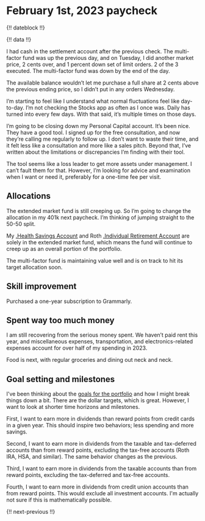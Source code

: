 # February 1st, 2023 paycheck

{!! dateblock !!}

{!! data !!}

I had cash in the settlement account after the previous check. The multi-factor fund was up the previous day, and on Tuesday, I did another market price, 2 cents over, and 1 percent down set of limit orders. 2 of the 3 executed. The multi-factor fund was down by the end of the day.

The available balance wouldn’t let me purchase a full share at 2 cents above the previous ending price, so I didn’t put in any orders Wednesday.

I’m starting to feel like I understand what normal fluctuations feel like day-to-day. I’m not checking the Stocks app as often as I once was. Daily has turned into every few days. With that said, it’s multiple times on those days.

I’m going to be closing down my Personal Capital account. It’s been nice. They have a good tool. I signed up for the free consultation, and now they’re calling me regularly to follow up. I don’t want to waste their time, and it felt less like a consultation and more like a sales pitch. Beyond that, I’ve written about the limitations or discrepancies I’m finding with their tool.

The tool seems like a loss leader to get more assets under management. I can’t fault them for that. However, I’m looking for advice and examination when I want or need it, preferably for a one-time fee per visit.

## Allocations

The extended market fund is still creeping up. So I’m going to change the allocation in my 401k next paycheck. I’m thinking of jumping straight to the 50-50 split. 

My [.Health Savings Account](HSA) and Roth [.Individual Retirement Account](IRA) are solely in the extended market fund, which means the fund will continue to creep up as an overall portion of the portfolio.

The multi-factor fund is maintaining value well and is on track to hit its target allocation soon.

## Skill improvement

Purchased a one-year subscription to Grammarly.

## Spent way too much money

I am still recovering from the serious money spent. We haven’t paid rent this year, and miscellaneous expenses, transportation, and electronics-related expenses account for over half of my spending in 2023.

Food is next, with regular groceries and dining out neck and neck.

## Goal setting and milestones

I've been thinking about the [goals for the portfolio](/experiences/finances/investment-policy/) and how I might break things down a bit. There are the dollar targets, which is great. However, I want to look at shorter time horizons and milestones.

First, I want to earn more in dividends than reward points from credit cards in a given year. This should inspire two behaviors; less spending and more savings.

Second, I want to earn more in dividends from the taxable and tax-deferred accounts than from reward points, excluding the tax-free accounts (Roth IRA, HSA, and similar). The same behavior changes as the previous.

Third, I want to earn more in dividends from the taxable accounts than from reward points, excluding the tax-deferred and tax-free accounts.

Fourth, I want to earn more in dividends from credit union accounts than from reward points. This would exclude all investment accounts. I'm actually not sure if this is mathematically possible.

{!! next-previous !!}
